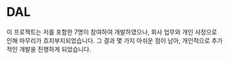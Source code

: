 # DAL

이 프로젝트는 저를 포함한 7명이 참여하여 개발하였으나, 회사 업무와 개인 사정으로 인해 마무리가 흐지부지되었습니다. 그 결과 몇 가지 아쉬운 점이 남아, 개인적으로 추가적인 개발을 진행하게 되었습니다.
